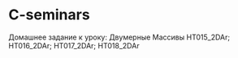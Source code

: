  # C-seminars
 Домашнее задание к уроку: Двумерные Массивы HT015_2DAr; HT016_2DAr; HT017_2DAr; HT018_2DAr

